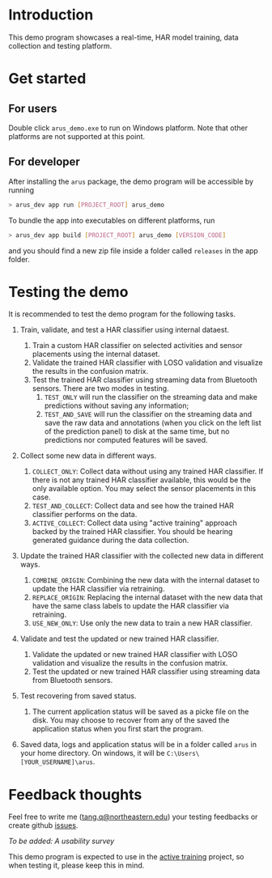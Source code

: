 # Introduction

This demo program showcases a real-time, HAR model training, data collection and testing platform.

# Get started

## For users

Double click `arus_demo.exe` to run on Windows platform. Note that other platforms are not supported at this point.

## For developer

After installing the `arus` package, the demo program will be accessible by running

```bash
> arus_dev app run [PROJECT_ROOT] arus_demo
```

To bundle the app into executables on different platforms, run

```bash
> arus_dev app build [PROJECT_ROOT] arus_demo [VERSION_CODE]
```

and you should find a new zip file inside a folder called `releases` in the app folder.

# Testing the demo

It is recommended to test the demo program for the following tasks.

1. Train, validate, and test a HAR classifier using internal dataest.
    1. Train a custom HAR classifier on selected activities and sensor placements using the internal dataset.
    2. Validate the trained HAR classifier with LOSO validation and visualize the results in the confusion matrix.
    3. Test the trained HAR classifier using streaming data from Bluetooth sensors. There are two modes in testing. 
        1. `TEST_ONLY` will run the classifier on the streaming data and make predictions without saving any information; 
        2. `TEST_AND_SAVE` will run the classifier on the streaming data and save the raw data and annotations (when you click on the left list of the prediction panel) to disk at the same time, but no predictions nor computed features will be saved. 

2. Collect some new data in different ways.
    1. `COLLECT_ONLY`: Collect data without using any trained HAR classifier. If there is not any trained HAR classifier available, this would be the only available option. You may select the sensor placements in this case.
    2. `TEST_AND_COLLECT`: Collect data and see how the trained HAR classifier performs on the data.
    3. `ACTIVE_COLLECT`: Collect data using "active training" approach backed by the trained HAR classifier. You should be hearing generated guidance during the data collection.

3. Update the trained HAR classifier with the collected new data in different ways.
    1. `COMBINE_ORIGIN`: Combining the new data with the internal dataset to update the HAR classifier via retraining.
    2. `REPLACE_ORIGIN`: Replacing the internal dataset with the new data that have the same class labels to update the HAR classifier via retraining.
    3. `USE_NEW_ONLY`: Use only the new data to train a new HAR classifier.

4. Validate and test the updated or new trained HAR classifier.
    1. Validate the updated or new trained HAR classifier with LOSO validation and visualize the results in the confusion matrix.
    2. Test the updated or new trained HAR classifier using streaming data from Bluetooth sensors.

5. Test recovering from saved status.
    1. The current application status will be saved as a picke file on the disk. You may choose to recover from any of the saved the application status when you first start the program.

6. Saved data, logs and application status will be in a folder called `arus` in your home directory. On windows, it will be `C:\Users\[YOUR_USERNAME]\arus`.

# Feedback thoughts

Feel free to write me (tang.q@northeastern.edu) your testing feedbacks or create github [issues](https://github.com/qutang/arus/issues).

_To be added: A usability survey_

This demo program is expected to use in the [active training](https://docs.google.com/document/d/1iJdL-qI-fZProDAUjFc94gal1h11Iz6rK1BMx6zysfU/edit?usp=sharing) project, so when testing it, please keep this in mind.